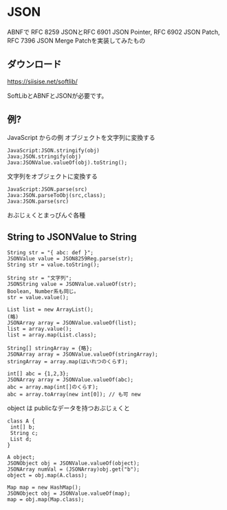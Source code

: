# JSON

ABNFで RFC 8259 JSONとRFC 6901 JSON Pointer, RFC 6902 JSON Patch, RFC 7396 JSON Merge Patchを実装してみたもの

## ダウンロード

 https://siisise.net/softlib/

SoftLibとABNFとJSONが必要です。

## 例?

JavaScript からの例
オブジェクトを文字列に変換する

    JavaScript:JSON.stringify(obj)
    Java;JSON.stringify(obj)
    Java:JSONValue.valueOf(obj).toString();

文字列をオブジェクトに変換する

    JavaScript:JSON.parse(src)
    Java:JSON.parseToObj(src,class);
    Java:JSON.parse(src)

おぶじぇくとまっぴんぐ各種

## String to JSONValue to String

    String str = "{ abc: def }";
    JSONValue value = JSON8259Reg.parse(str);
    String str = value.toString();

    String str = "文字列";
    JSONString value = JSONValue.valueOf(str);
    Boolean, Number系も同じ。
    str = value.value();

    List list = new ArrayList();
    (略)
    JSONArray array = JSONValue.valueOf(list);
    list = array.value();
    list = array.map(List.class);

    String[] stringArray = {略};
    JSONArray array = JSONValue.valueOf(stringArray);
    stringArray = array.map(はいれつのくらす);

    int[] abc = {1,2,3};
    JSONArray array = JSONValue.valueOf(abc);
    abc = array.map(int[]のくらす);
    abc = array.toArray(new int[0]); // も可 new

object は publicなデータを持つおぶじぇくと

    class A {
     int[] b;
     String c;
     List d;
    }

    A object;
    JSONObject obj = JSONValue.valueOf(object);
    JSONArray numVal = (JSONArray)obj.get("b");
    object = obj.map(A.class);

    Map map = new HashMap();
    JSONObject obj = JSONValue.valueOf(map);
    map = obj.map(Map.class);
